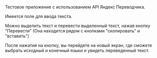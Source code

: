 Тестовое приложение с использованием API Яндекс Переводчика.

Имеется поле для ввода текста.

Можно выделить текст и перевести выделенный текст, нажав кнопку "Перевести"
(Она находится рядом с кнопками "скопировать" и "вставить")

После нажатия на кнопку, вы перейдете на новый экран, где сможете выбрать исходный и конечный языки и увидеть переведенный текст.
